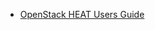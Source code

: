 * [OpenStack HEAT Users Guide](https://github.com/att/vfd/blob/master/doc/virt/openstack_heat_users_guide.md)
